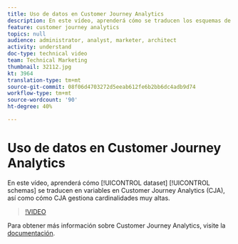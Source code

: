 ```yaml
---
title: Uso de datos en Customer Journey Analytics
description: En este vídeo, aprenderá cómo se traducen los esquemas de conjuntos de datos en variables en Customer Journey Analytics (CJA) de Adobe, así como la forma en la que CJA gestiona cardinalidades elevadas.
feature: customer journey analytics
topics: null
audience: administrator, analyst, marketer, architect
activity: understand
doc-type: technical video
team: Technical Marketing
thumbnail: 32112.jpg
kt: 3964
translation-type: tm+mt
source-git-commit: 08f06d4703272d5eeab612fe6b2bb6dc4adb9d74
workflow-type: tm+mt
source-wordcount: '90'
ht-degree: 40%

---
```



# Uso de datos en Customer Journey Analytics

En este vídeo, aprenderá cómo [!UICONTROL dataset] [!UICONTROL schemas] se traducen en variables en Customer Journey Analytics (CJA), así como cómo CJA gestiona cardinalidades muy altas.

>[!VIDEO](https://video.tv.adobe.com/v/32112/?quality=12)

Para obtener más información sobre Customer Journey Analytics, visite la [documentación](https://docs.adobe.com/content/help/es-ES/analytics-platform/using/cja-landing.html).
